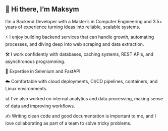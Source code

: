 ## 👋 Hi there, I’m Maksym

I’m a Backend Developer with a Master’s in Computer Engineering and 3.5+ years of experience turning ideas into reliable, scalable systems.

⚡ I enjoy building backend services that can handle growth, automating processes, and diving deep into web scraping and data extraction.

🛠️ I work confidently with databases, caching systems, REST APIs, and asynchronous programming.

🤖 Expertise in Selenium and FastAPI

☁️ Comfortable with cloud deployments, CI/CD pipelines, containers, and Linux environments.

📊 I’ve also worked on internal analytics and data processing, making sense of data and improving workflows.

✍️ Writing clean code and good documentation is important to me, and I love collaborating as part of a team to solve tricky problems.

